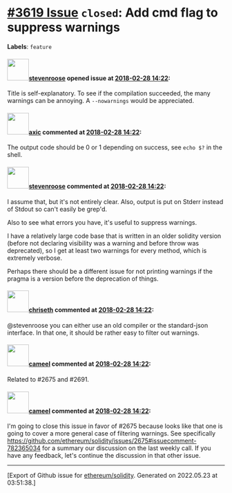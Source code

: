 # [\#3619 Issue](https://github.com/ethereum/solidity/issues/3619) `closed`: Add cmd flag to suppress warnings
**Labels**: `feature`


#### <img src="https://avatars.githubusercontent.com/u/853468?u=f801880316b53c06b8825aa9b422322f832428c0&v=4" width="50">[stevenroose](https://github.com/stevenroose) opened issue at [2018-02-28 14:22](https://github.com/ethereum/solidity/issues/3619):

Title is self-explanatory. To see if the compilation succeeded, the many warnings can be annoying. A `--nowarnings` would be appreciated.

#### <img src="https://avatars.githubusercontent.com/u/20340?v=4" width="50">[axic](https://github.com/axic) commented at [2018-02-28 14:22](https://github.com/ethereum/solidity/issues/3619#issuecomment-369254471):

The output code should be 0 or 1 depending on success, see `echo $?` in the shell.

#### <img src="https://avatars.githubusercontent.com/u/853468?u=f801880316b53c06b8825aa9b422322f832428c0&v=4" width="50">[stevenroose](https://github.com/stevenroose) commented at [2018-02-28 14:22](https://github.com/ethereum/solidity/issues/3619#issuecomment-369515949):

I assume that, but it's not entirely clear. Also, output is put on Stderr instead of Stdout so can't easily be grep'd.

Also to see what errors you have, it's useful to suppress warnings.

I have a relatively large code base that is written in an older solidity version (before not declaring visibility was a warning and before throw was deprecated), so I get at least two warnings for every method, which is extremely verbose.

Perhaps there should be a different issue for not printing warnings if the pragma is a version before the deprecation of things.

#### <img src="https://avatars.githubusercontent.com/u/9073706?v=4" width="50">[chriseth](https://github.com/chriseth) commented at [2018-02-28 14:22](https://github.com/ethereum/solidity/issues/3619#issuecomment-369564884):

@stevenroose you can either use an old compiler or the standard-json interface. In that one, it should be rather easy to filter out warnings.

#### <img src="https://avatars.githubusercontent.com/u/137030?v=4" width="50">[cameel](https://github.com/cameel) commented at [2018-02-28 14:22](https://github.com/ethereum/solidity/issues/3619#issuecomment-779390618):

Related to #2675 and #2691.

#### <img src="https://avatars.githubusercontent.com/u/137030?v=4" width="50">[cameel](https://github.com/cameel) commented at [2018-02-28 14:22](https://github.com/ethereum/solidity/issues/3619#issuecomment-782375191):

I'm going to close this issue in favor of #2675 because looks like that one is going to cover a more general case of filtering warnings. See specifically https://github.com/ethereum/solidity/issues/2675#issuecomment-782365034 for a summary our discussion on the last weekly call. If you have any feedback, let's continue the discussion in that other issue.


-------------------------------------------------------------------------------



[Export of Github issue for [ethereum/solidity](https://github.com/ethereum/solidity). Generated on 2022.05.23 at 03:51:38.]
